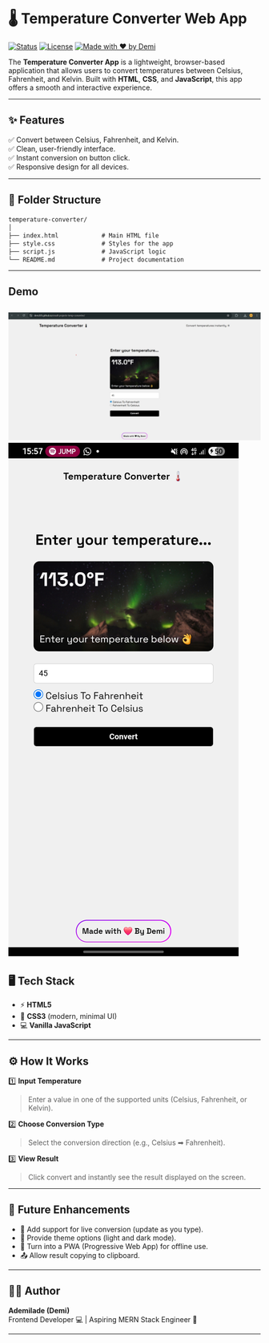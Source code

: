 
# 🌡️ Temperature Converter Web App  
[![Status](https://img.shields.io/badge/status-active-brightgreen)]() [![License](https://img.shields.io/badge/license-MIT-blue)]() [![Made with ❤️ by Demi](https://img.shields.io/badge/made%20by-Demi-blueviolet)]()

The **Temperature Converter App** is a lightweight, browser-based application that allows users to convert temperatures between Celsius, Fahrenheit, and Kelvin. Built with **HTML**, **CSS**, and **JavaScript**, this app offers a smooth and interactive experience.  

---

## ✨ Features
✅ Convert between Celsius, Fahrenheit, and Kelvin.  
✅ Clean, user-friendly interface.  
✅ Instant conversion on button click.  
✅ Responsive design for all devices.  

---

## 📁 Folder Structure
```
temperature-converter/
│
├── index.html            # Main HTML file
├── style.css             # Styles for the app
├── script.js             # JavaScript logic
└── README.md             # Project documentation
```
---
## Demo

![Desktop](Images/Screenshot%202025-07-22%20160114.jpg)
![Mobile](Images/Screenshot_20250722_155702_Samsung%20Internet.jpg)
---

## 🖥️ Tech Stack
- ⚡ **HTML5**
- 🎨 **CSS3** (modern, minimal UI)
- 💻 **Vanilla JavaScript**

---

## ⚙ How It Works
1️⃣ **Input Temperature**  
> Enter a value in one of the supported units (Celsius, Fahrenheit, or Kelvin).  

2️⃣ **Choose Conversion Type**  
> Select the conversion direction (e.g., Celsius ➡ Fahrenheit).  

3️⃣ **View Result**  
> Click convert and instantly see the result displayed on the screen.  

---

## 🌱 Future Enhancements
- 🔄 Add support for live conversion (update as you type).  
- 🎨 Provide theme options (light and dark mode).  
- 📲 Turn into a PWA (Progressive Web App) for offline use.  
- 📤 Allow result copying to clipboard.  

---

## 👨‍💻 Author
**Ademilade (Demi)**  
Frontend Developer 💻 | Aspiring MERN Stack Engineer 🌱  

---
